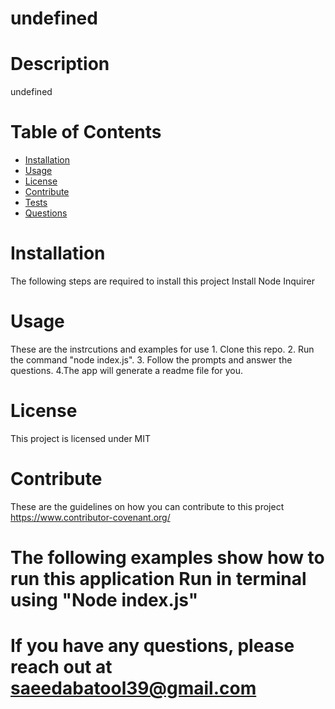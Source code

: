 # undefined

# Description 
undefined
# Table of Contents 
* [Installation](#installation)
* [Usage](#usage)
* [License](#license)
* [Contribute](#contribute)
* [Tests](#tests)
* [Questions](#questions)
# Installation 
The following steps are required to install this project Install Node Inquirer
# Usage 
These are the instrcutions and examples for use 1. Clone this repo. 2. Run the command "node index.js". 3. Follow the prompts and answer the questions. 4.The app will generate a readme file for you.
# License 
This project is licensed under MIT
# Contribute 
These are the guidelines on how you can contribute to this project https://www.contributor-covenant.org/
# The following examples show how to run this application Run in terminal using "Node index.js"
# If you have any questions, please reach out at saeedabatool39@gmail.com
